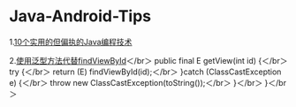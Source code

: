 # Java-Android-Tips

1.[10个实用的但偏执的Java编程技术](http://www.codeceo.com/article/10-useful-paranoid-java-coding.html)

2.[使用泛型方法代替findViewById](http://blog.chengyunfeng.com/?p=541)＜/br＞
  public final <E extends View> E getView(int id) {＜/br＞
        try {＜/br＞
            return (E) findViewById(id);＜/br＞
        }catch (ClassCastException e) {＜/br＞
            throw new ClassCastException(toString());＜/br＞
        }＜/br＞
  }＜/br＞
 
